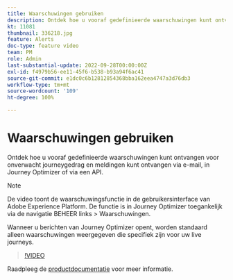 ```yaml
---
title: Waarschuwingen gebruiken
description: Ontdek hoe u vooraf gedefinieerde waarschuwingen kunt ontvangen voor onverwacht journeygedrag en meldingen kunt ontvangen via e-mail, in Journey Optimizer of via een API.
kt: 11081
thumbnail: 336218.jpg
feature: Alerts
doc-type: feature video
team: PM
role: Admin
last-substantial-update: 2022-09-28T00:00:00Z
exl-id: f4979b56-ee11-45f6-b538-b93a94f6ac41
source-git-commit: e1dc0c6b12812854368bba162eea4747a3d76db3
workflow-type: tm+mt
source-wordcount: '109'
ht-degree: 100%

---
```


# Waarschuwingen gebruiken

Ontdek hoe u vooraf gedefinieerde waarschuwingen kunt ontvangen voor onverwacht journeygedrag en meldingen kunt ontvangen via e-mail, in Journey Optimizer of via een API.

>[!NOTE]
>
>De video toont de waarschuwingsfunctie in de gebruikersinterface van Adobe Experience Platform. De functie is in Journey Optimizer toegankelijk via de navigatie BEHEER links > Waarschuwingen.
>
>
>Wanneer u berichten van Journey Optimizer opent, worden standaard alleen waarschuwingen weergegeven die specifiek zijn voor uw live journeys.

>[!VIDEO](https://video.tv.adobe.com/v/336218?quality=12)

Raadpleeg de [productdocumentatie](https://experienceleague.adobe.com/docs/journey-optimizer/using/reporting/alerts.html?lang=nl) voor meer informatie.
